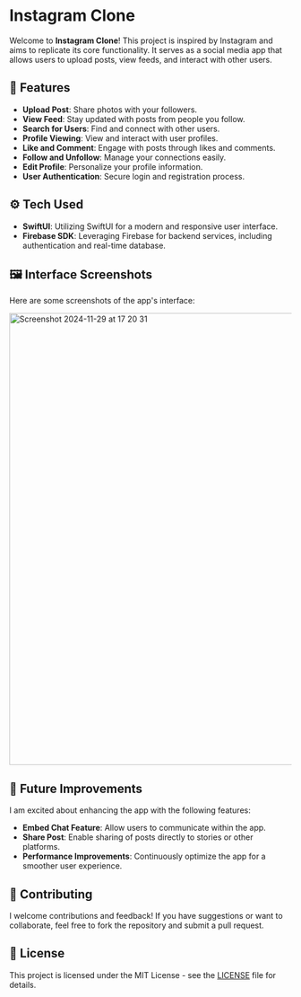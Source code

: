 # Instagram Clone

Welcome to **Instagram Clone**! This project is inspired by Instagram and aims to replicate its core functionality. It serves as a social media app that allows users to upload posts, view feeds, and interact with other users.

## 🌟 Features
- **Upload Post**: Share photos with your followers.
- **View Feed**: Stay updated with posts from people you follow.
- **Search for Users**: Find and connect with other users.
- **Profile Viewing**: View and interact with user profiles.
- **Like and Comment**: Engage with posts through likes and comments.
- **Follow and Unfollow**: Manage your connections easily.
- **Edit Profile**: Personalize your profile information.
- **User Authentication**: Secure login and registration process.

## ⚙️ Tech Used
- **SwiftUI**: Utilizing SwiftUI for a modern and responsive user interface.
- **Firebase SDK**: Leveraging Firebase for backend services, including authentication and real-time database.

## 🖼️ Interface Screenshots
Here are some screenshots of the app's interface:

<img width="805" alt="Screenshot 2024-11-29 at 17 20 31" src="https://github.com/user-attachments/assets/f6114fa4-1095-4d87-9ca7-f0abf83b0677">


## 🚀 Future Improvements
I am excited about enhancing the app with the following features:
- **Embed Chat Feature**: Allow users to communicate within the app.
- **Share Post**: Enable sharing of posts directly to stories or other platforms.
- **Performance Improvements**: Continuously optimize the app for a smoother user experience.

## 🤝 Contributing
I welcome contributions and feedback! If you have suggestions or want to collaborate, feel free to fork the repository and submit a pull request.

## 📄 License
This project is licensed under the MIT License - see the [LICENSE](LICENSE) file for details.
